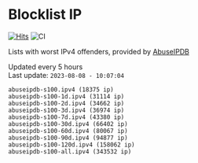 # Blocklist IP

[![Hits](https://hits.seeyoufarm.com/api/count/incr/badge.svg?url=https%3A%2F%2Fgithub.com%2Fborestad%2Fblocklist-ip%2F&count_bg=%2379C83D&title_bg=%23555555&icon=&icon_color=%23E7E7E7&title=hits&edge_flat=false)](https://hits.seeyoufarm.com)  ![CI](https://img.shields.io/github/workflow/status/borestad/blocklist-ip/CI?style=flat-square)

Lists with worst IPv4 offenders, provided by [AbuseIPDB](https://www.abuseipdb.com/)

<!-- FOOTER-PLACEHOLDER -->
Updated every 5 hours<br>
Last update: `2023-08-08 - 10:07:04`
```
abuseipdb-s100.ipv4 (18375 ip)
abuseipdb-s100-1d.ipv4 (31114 ip)
abuseipdb-s100-2d.ipv4 (34662 ip)
abuseipdb-s100-3d.ipv4 (36974 ip)
abuseipdb-s100-7d.ipv4 (43380 ip)
abuseipdb-s100-30d.ipv4 (66402 ip)
abuseipdb-s100-60d.ipv4 (80067 ip)
abuseipdb-s100-90d.ipv4 (94877 ip)
abuseipdb-s100-120d.ipv4 (158062 ip)
abuseipdb-s100-all.ipv4 (343532 ip)
```

